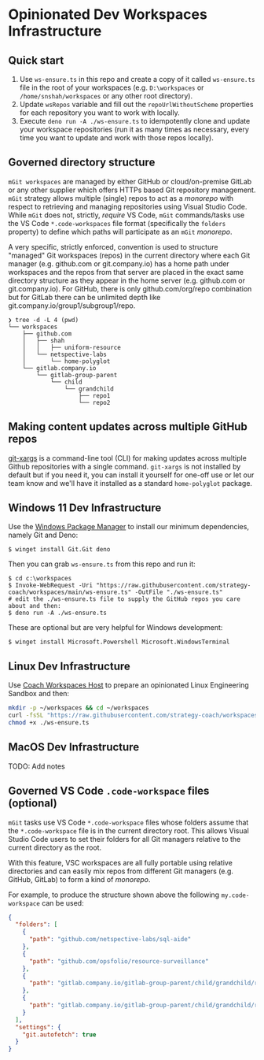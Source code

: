 # Opinionated Dev Workspaces Infrastructure

## Quick start

1. Use `ws-ensure.ts` in this repo and create a copy of it called `ws-ensure.ts` file in the root of your workspaces (e.g. `D:\workspaces` or `/home/snshah/workspaces` or any other root directory).
2. Update `wsRepos` variable and fill out the `repoUrlWithoutScheme` properties for each repository you want to work with locally.
3. Execute `deno run -A ./ws-ensure.ts` to idempotently clone and update your workspace repositories (run it as many times as necessary, every time you want to update and work with those repos locally).

## Governed directory structure

`mGit workspaces` are managed by either GitHub or cloud/on-premise GitLab or any other supplier which offers HTTPs based Git repository management. `mGit` strategy allows multiple (single) repos to act as a _monorepo_ with respect to retrieving and managing repositories using Visual Studio Code. While `mGit` does not, strictly, *require* VS Code, `mGit` commands/tasks use the VS Code `*.code-workspaces` file format (specifically the `folders` property) to define which paths will participate as an `mGit` _monorepo_.

A very specific, strictly enforced, convention is used to structure "managed" Git workspaces (repos) in the current directory where each Git manager (e.g. github.com or git.company.io) has a home path under workspaces and the repos from that server are placed in the exact same directory structure as they appear in the home server (e.g. github.com or git.company.io). For GitHub, there is only github.com/org/repo combination but for GitLab there can be unlimited depth like git.company.io/group1/subgroup1/repo.

```fish
❯ tree -d -L 4 (pwd)
└── workspaces
    ├── github.com
    │   ├── shah
    │   │   ├── uniform-resource
    │   └── netspective-labs
    │       └── home-polyglot
    └── gitlab.company.io
        └── gitlab-group-parent
            └── child
                └── grandchild
                    ├── repo1
                    └── repo2
```     

## Making content updates across multiple GitHub repos

[git-xargs](https://github.com/gruntwork-io/git-xargs) is a command-line tool (CLI) for making updates across multiple Github repositories with a single command. `git-xargs` is not installed by default but if you need it, you can install it yourself for one-off use or let our team know and we'll have it installed as a standard `home-polyglot` package.

## Windows 11 Dev Infrastructure

Use the
[Windows Package Manager](https://learn.microsoft.com/en-us/windows/package-manager/)
to install our minimum dependencies, namely Git and Deno:

```psh
$ winget install Git.Git deno
```

Then you can grab `ws-ensure.ts` from this repo and run it:

```psh
$ cd c:\workspaces
$ Invoke-WebRequest -Uri "https://raw.githubusercontent.com/strategy-coach/workspaces/main/ws-ensure.ts" -OutFile "./ws-ensure.ts"
# edit the ./ws-ensure.ts file to supply the GitHub repos you care about and then:
$ deno run -A ./ws-ensure.ts
```

These are optional but are very helpful for Windows development:

```psh
$ winget install Microsoft.Powershell Microsoft.WindowsTerminal
```

## Linux Dev Infrastructure

Use [Coach Workspaces Host](https://github.com/strategy-coach/workspaces-host) to prepare an opinionated Linux Engineering Sandbox and then:

```bash
mkdir -p ~/workspaces && cd ~/workspaces
curl -fsSL "https://raw.githubusercontent.com/strategy-coach/workspaces/main/ws-ensure.ts" > ./ws-ensure.ts
chmod +x ./ws-ensure.ts
```

## MacOS Dev Infrastructure

TODO: Add notes

## Governed VS Code `.code-workspace` files (optional)

`mGit` tasks use VS Code `*.code-workspace` files whose folders assume that the `*.code-workspace` file is in the current directory root. This allows Visual Studio Code users to set their folders for all Git managers relative to the current directory as the root. 

With this feature, VSC workspaces are all fully portable using relative directories and can easily mix repos from different Git managers (e.g. GitHub, GitLab) to form a kind of _monorepo_.

For example, to produce the structure shown above the following `my.code-workspace` can be used:

```json
{
  "folders": [
    {
      "path": "github.com/netspective-labs/sql-aide"
    },
    {
      "path": "github.com/opsfolio/resource-surveillance"
    },
    {
      "path": "gitlab.company.io/gitlab-group-parent/child/grandchild/repo1"
    },
    {
      "path": "gitlab.company.io/gitlab-group-parent/child/grandchild/repo2"
    }
  ],
  "settings": {
    "git.autofetch": true
  }
}
```
